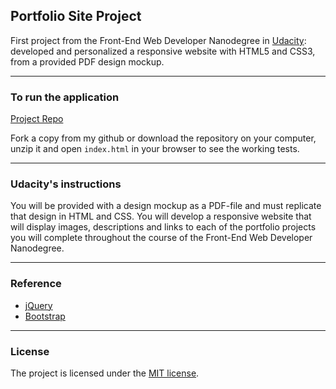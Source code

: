 ## Portfolio Site Project

First project from the Front-End Web Developer Nanodegree in <a href="https://www.udacity.com" target="_blank">Udacity</a>:
<br>
developed and personalized a responsive website with HTML5 and CSS3, from a provided PDF design mockup.

---

### To run the application

[Project Repo](https://github.com/markchen555/Portfolio-Site-Project)

Fork a copy from my github or download the repository on your computer, unzip it and open `index.html` in your browser to see the working tests.

---

### Udacity's instructions

You will be provided with a design mockup as a PDF-file and must replicate that design in HTML and CSS. You will develop a responsive website that will display images, descriptions and links to each of the portfolio projects you will complete throughout the course of the Front-End Web Developer Nanodegree.

---

### Reference

- [jQuery](https://jquery.com/)
- [Bootstrap](http://getbootstrap.com/)

---

### License

The project is licensed under the [MIT license](license.txt).

